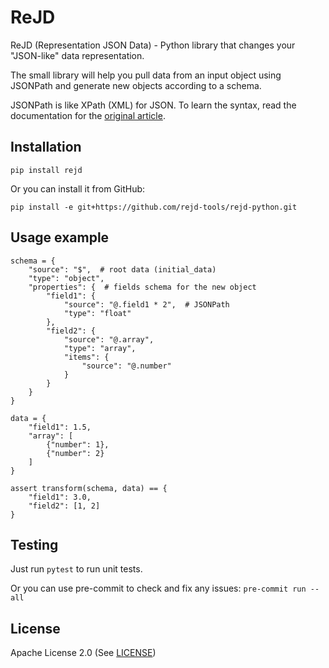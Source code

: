 <!--
 Copyright 2022 Vadim Sharay <vadimsharay@gmail.com>

 Licensed under the Apache License, Version 2.0 (the "License");
 you may not use this file except in compliance with the License.
 You may obtain a copy of the License at

     http://www.apache.org/licenses/LICENSE-2.0

 Unless required by applicable law or agreed to in writing, software
 distributed under the License is distributed on an "AS IS" BASIS,
 WITHOUT WARRANTIES OR CONDITIONS OF ANY KIND, either express or implied.
 See the License for the specific language governing permissions and
 limitations under the License.
 -->

# ReJD

ReJD (Representation JSON Data) - Python library that changes your "JSON-like" data representation.

The small library will help you pull data from an input object using JSONPath and
generate new objects according to a schema.

JSONPath is like XPath (XML) for JSON.
To learn the syntax, read the documentation for the [original article](http://goessner.net/articles/JsonPath/).


## Installation

`pip install rejd`

Or you can install it from GitHub:

`pip install -e git+https://github.com/rejd-tools/rejd-python.git`

## Usage example

```
schema = {
    "source": "$",  # root data (initial_data)
    "type": "object",
    "properties": {  # fields schema for the new object
        "field1": {
            "source": "@.field1 * 2",  # JSONPath
            "type": "float"
        },
        "field2": {
            "source": "@.array",
            "type": "array",
            "items": {
                "source": "@.number"
            }
        }
    }
}

data = {
    "field1": 1.5,
    "array": [
        {"number": 1},
        {"number": 2}
    ]
}

assert transform(schema, data) == {
    "field1": 3.0,
    "field2": [1, 2]
}
```

## Testing

Just run `pytest` to run unit tests.

Or you can use pre-commit to check and fix any issues: `pre-commit run --all`

## License

Apache License 2.0 (See [LICENSE](https://github.com/rejd-tools/rejd-python/blob/master/LICENSE/))
